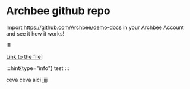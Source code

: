 # Archbee github repo

Import <https://github.com/Archbee/demo-docs> in your Archbee Account and see it how it works!

!!!

[Link to the file](./petstore-2.0.yaml)]

:::hint{type="info"}
test
:::


ceva ceva aici
jjjj
